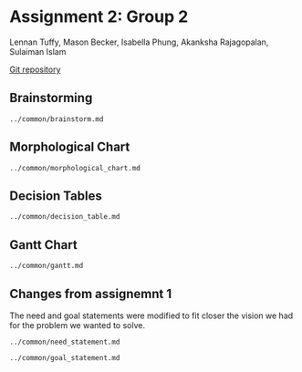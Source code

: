 # Assignment 2: Group 2
Lennan Tuffy, Mason Becker, Isabella Phung, Akanksha Rajagopalan, Sulaiman Islam

[Git repository](https://git.ucsc.edu/itphung/cse123-project)

## Brainstorming
```{.include}
../common/brainstorm.md
```

## Morphological Chart
```{.include}
../common/morphological_chart.md
```

## Decision Tables
```{.include}
../common/decision_table.md
```

## Gantt Chart
```{.include}
../common/gantt.md
```

## Changes from assignemnt 1
The need and goal statements were modified to fit closer the vision we had for the problem we wanted to solve.
```{.include}
../common/need_statement.md
```
```{.include}
../common/goal_statement.md
```

